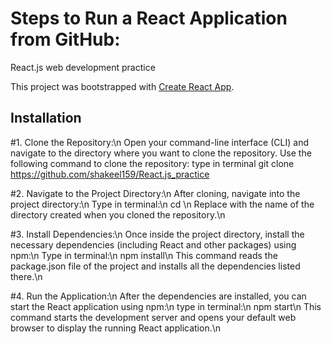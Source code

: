 # Steps to Run a React Application from GitHub:
React.js web development practice

This project was bootstrapped with [Create React App](https://github.com/facebook/create-react-app).

## Installation
#1. Clone the Repository:\n
Open your command-line interface (CLI) and navigate to the directory where you want to clone the repository.
Use the following command to clone the repository:
type in terminal
git clone <https://github.com/shakeel159/React.js_practice>

#2. Navigate to the Project Directory:\n
After cloning, navigate into the project directory:\n
Type in terminal:\n
cd <project-directory>\n
Replace <project-directory> with the name of the directory created when you cloned the repository.\n

#3. Install Dependencies:\n
Once inside the project directory, install the necessary dependencies (including React and other packages) using npm:\n
Type in terminal:\n
npm install\n
This command reads the package.json file of the project and installs all the dependencies listed there.\n

#4. Run the Application:\n
After the dependencies are installed, you can start the React application using npm:\n
type in terminal:\n
npm start\n
This command starts the development server and opens your default web browser to display the running React application.\n

